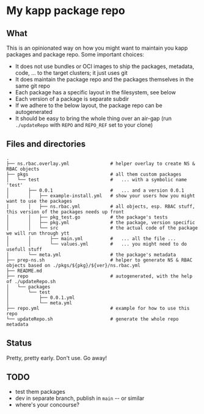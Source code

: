 # My kapp package repo

## What

This is an opinionated way on how you might want to maintain you kapp packages
and package repo. Some important choices:

- It does not use bundles or OCI images to ship the packages, metadata, code,
  ... to the target clusters; it just uses git
- It does maintain the package repo and the packages themselves in the same  git
  repo
- Each package has a specific layout in the filesystem, see below
- Each version of a package is separate subdir
- If we adhere to the below layout, the package repo can be autogenerated
- It should be easy to bring the whole thing over an air-gap (run `./updateRepo`
  with `REPO` and `REPO_REF` set to your clone)

## Files and directories

```
.
├── ns.rbac.overlay.yml               # helper overlay to create NS & RBAC objects
├── pkgs                              # all them custom packages
│   └── test                          #   ... with a symbolic name 'test'
│       ├── 0.0.1                     #   ... and a version 0.0.1
│       │   ├── example-install.yml   # show your users how you might want to use the packages
│       │   ├── ns.rbac.yml           # all objects, esp. RBAC stuff, this version of the packages needs up front
│       │   ├── pkg_test.go           # the package's tests
│       │   ├── pkg.yml               # the package, version specific
│       │   └── src                   # the actual code of the package we will run through ytt
│       │       ├── main.yml          #   ... all the file ...
│       │       └── values.yml        #   ... you might need to do usefull stuff
│       └── meta.yml                  # the package's metadata
├── prep-ns.sh                        # helper to generate NS & RBAC objects based on ./pkgs/${pkg}/${ver}/ns.rbac.yml
├── README.md
├── repo                              # autogenerated, with the help of ./updateRepo.sh
│   └── packages
│       └── test
│           ├── 0.0.1.yml
│           └── meta.yml
├── repo.yml                          # example for how to use this repo
└── updateRepo.sh                     # generate the whole repo metadata
```

## Status

Pretty, pretty early. Don't use. Go away!

## TODO

- test them packages
- dev in separate branch, publish in `main` -- or similar
- where's your concourse?
